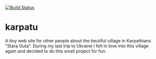 [![Build Status](https://travis-ci.org/AnaPana/karpatu.svg?branch=master)](https://travis-ci.org/AnaPana/karpatu)

# karpatu

A tiny web site for other people about the beutiful village in Karpathians "Stara Guta".
During my last trip to Ukraine I felt in love into this village again and decided to do this small project for fun.

